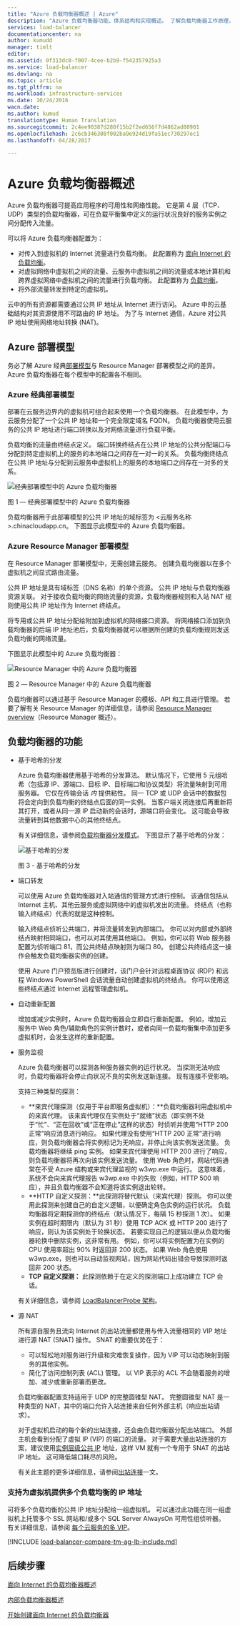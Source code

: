 ```yaml
---
title: "Azure 负载均衡器概述 | Azure"
description: "Azure 负载均衡器功能、体系结构和实现概述。 了解负载均衡器工作原理，在云中对其进行利用。"
services: load-balancer
documentationcenter: na
author: kumudd
manager: timlt
editor: 
ms.assetid: 0f313dc0-f007-4cee-b2b9-f542357925a3
ms.service: load-balancer
ms.devlang: na
ms.topic: article
ms.tgt_pltfrm: na
ms.workload: infrastructure-services
ms.date: 10/24/2016
wacn.date: 
ms.author: kumud
translationtype: Human Translation
ms.sourcegitcommit: 2c4ee90387d280f15b2f2ed656f7d4862ad80901
ms.openlocfilehash: 2c6cb346308f002ba9e924d19fa51ec730297ec1
ms.lasthandoff: 04/28/2017

---
```


# <a name="azure-load-balancer-overview"></a>Azure 负载均衡器概述

Azure 负载均衡器可提高应用程序的可用性和网络性能。 它是第 4 层（TCP、UDP）类型的负载均衡器，可在负载平衡集中定义的运行状况良好的服务实例之间分配传入流量。

可以将 Azure 负载均衡器配置为：

* 对传入到虚拟机的 Internet 流量进行负载均衡。 此配置称为 [面向 Internet 的负载均衡](load-balancer-internet-overview.md)。
* 对虚拟网络中虚拟机之间的流量、云服务中虚拟机之间的流量或本地计算机和跨界虚拟网络中虚拟机之间的流量进行负载均衡。 此配置称为 [负载均衡](load-balancer-internal-overview.md)。
* 将外部流量转发到特定的虚拟机。

云中的所有资源都需要通过公共 IP 地址从 Internet 进行访问。 Azure 中的云基础结构对其资源使用不可路由的 IP 地址。 为了与 Internet 通信，Azure 对公共 IP 地址使用网络地址转换 (NAT)。

## <a name="azure-deployment-models"></a>Azure 部署模型

务必了解 Azure 经典[部署模型](../azure-resource-manager/resource-manager-deployment-model.md)与 Resource Manager 部署模型之间的差异。 Azure 负载均衡器在每个模型中的配置各不相同。

### <a name="azure-classic-deployment-model"></a>Azure 经典部署模型

部署在云服务边界内的虚拟机可组合起来使用一个负载均衡器。 在此模型中，为云服务分配了一个公共 IP 地址和一个完全限定域名 FQDN。 负载均衡器使用云服务的公共 IP 地址进行端口转换以及对网络流量进行负载平衡。

负载均衡的流量由终结点定义。 端口转换终结点在公共 IP 地址的公共分配端口与分配到特定虚拟机上的服务的本地端口之间存在一对一的关系。 负载均衡终结点在公共 IP 地址与分配到云服务中虚拟机上的服务的本地端口之间存在一对多的关系。

![经典部署模型中的 Azure 负载均衡器](./media/load-balancer-overview/asm-lb.png)

图 1 — 经典部署模型中的 Azure 负载均衡器

负载均衡器用于此部署模型的公共 IP 地址的域标签为 \<云服务名称\>.chinacloudapp.cn。 下图显示此模型中的 Azure 负载均衡器。

### <a name="azure-resource-manager-deployment-model"></a>Azure Resource Manager 部署模型

在 Resource Manager 部署模型中，无需创建云服务。 创建负载均衡器以在多个虚拟机之间显式路由流量。

公共 IP 地址是具有域标签（DNS 名称）的单个资源。 公共 IP 地址与负载均衡器资源关联。 对于接收负载均衡的网络流量的资源，负载均衡器规则和入站 NAT 规则使用公共 IP 地址作为 Internet 终结点。

将专用或公共 IP 地址分配给附加到虚拟机的网络接口资源。 将网络接口添加到负载均衡器的后端 IP 地址池后，负载均衡器就可以根据所创建的负载均衡规则发送负载均衡的网络流量。

下图显示此模型中的 Azure 负载均衡器：

![Resource Manager 中的 Azure 负载均衡器](./media/load-balancer-overview/arm-lb.png)

图 2 — Resource Manager 中的 Azure 负载均衡器

负载均衡器可以通过基于 Resource Manager 的模板、API 和工具进行管理。 若要了解有关 Resource Manager 的详细信息，请参阅 [Resource Manager overview](../azure-resource-manager/resource-group-overview.md)（Resource Manager 概述）。

## <a name="load-balancer-features"></a>负载均衡器的功能

* 基于哈希的分发

    Azure 负载均衡器使用基于哈希的分发算法。 默认情况下，它使用 5 元组哈希（包括源 IP、源端口、目标 IP、目标端口和协议类型）将流量映射到可用服务器。 它仅在传输会话 *内* 提供粘性。 同一 TCP 或 UDP 会话中的数据包将会定向到负载均衡的终结点后面的同一实例。 当客户端关闭连接后再重新将其打开，或者从同一源 IP 启动新的会话时，源端口将会变化。 这可能会导致流量转到其他数据中心的其他终结点。

    有关详细信息，请参阅[负载均衡器分发模式](load-balancer-distribution-mode.md)。 下图显示了基于哈希的分发：

    ![基于哈希的分发](./media/load-balancer-overview/load-balancer-distribution.png)

    图 3 - 基于哈希的分发

* 端口转发

    可以使用 Azure 负载均衡器对入站通信的管理方式进行控制。 该通信包括从 Internet 主机、其他云服务或虚拟网络中的虚拟机发出的流量。 终结点（也称输入终结点）代表的就是这种控制。

    输入终结点侦听公共端口，并将流量转发到内部端口。 你可以对内部或外部终结点映射相同端口，也可以对其使用其他端口。 例如，你可以将 Web 服务器配置为侦听端口 81，而公共终结点映射则为端口 80。 创建公共终结点这一操作会触发负载均衡器实例的创建。

    使用 Azure 门户预览版进行创建时，该门户会针对远程桌面协议 (RDP) 和远程 Windows PowerShell 会话流量自动创建虚拟机的终结点。 你可以使用这些终结点通过 Internet 远程管理虚拟机。

* 自动重新配置

    增加或减少实例时，Azure 负载均衡器会立即自行重新配置。 例如，增加云服务中 Web 角色/辅助角色的实例计数时，或者向同一负载均衡集中添加更多虚拟机时，会发生这样的重新配置。

* 服务监视

    Azure 负载均衡器可以探测各种服务器实例的运行状况。 当探测无法响应时，负载均衡器将会停止向状况不良的实例发送新连接。 现有连接不受影响。

    支持三种类型的探测：

    + **来宾代理探测（仅用于平台即服务虚拟机）：**负载均衡器利用虚拟机中的来宾代理。 该来宾代理仅在实例处于“就绪”状态（即实例不处于“忙”、“正在回收”或“正在停止”这样的状态）时侦听并使用“HTTP 200 正常”响应消息进行响应。 如果代理没有使用“HTTP 200 正常”进行响应，则负载均衡器会将实例标记为无响应，并停止向该实例发送流量。 负载均衡器将继续 ping 实例。 如果来宾代理使用 HTTP 200 进行了响应，则负载均衡器将再次向该实例发送流量。 使用 Web 角色时，网站代码通常在不受 Azure 结构或来宾代理监视的 w3wp.exe 中运行。 这意味着，系统不会向来宾代理报告 w3wp.exe 中的失败（例如，HTTP 500 响应），并且负载均衡器不会知道将该实例退出轮转。
    + **HTTP 自定义探测：**此探测将替代默认（来宾代理）探测。 你可以使用此探测来创建自己的自定义逻辑，以便确定角色实例的运行状况。 负载均衡器将定期探测你的终结点（默认情况下，每隔 15 秒探测 1 次）。 如果实例在超时期限内（默认为 31 秒）使用 TCP ACK 或 HTTP 200 进行了响应，则认为该实例处于轮换状态。 若要实现自己的逻辑以便从负载均衡器轮换中删除实例，这非常有用。 例如，你可以将实例配置为在实例的 CPU 使用率超出 90% 时返回非 200 状态。 如果 Web 角色使用 w3wp.exe，则也可以自动监视网站，因为网站代码出错会导致探测时返回非 200 状态。
    + **TCP 自定义探测：** 此探测依赖于在定义的探测端口上成功建立 TCP 会话。

    有关详细信息，请参阅 [LoadBalancerProbe 架构](https://msdn.microsoft.com/library/azure/jj151530.aspx)。

* 源 NAT

    所有源自服务且流向 Internet 的出站流量都使用与传入流量相同的 VIP 地址进行源 NAT (SNAT) 操作。 SNAT 的重要优势在于：

    + 可以轻松地对服务进行升级和灾难恢复操作，因为 VIP 可以动态映射到服务的其他实例。
    + 简化了访问控制列表 (ACL) 管理。 以 VIP 表示的 ACL 不会随着服务的增加、减少或重新部署而更改。

    负载均衡器配置支持适用于 UDP 的完整圆锥型 NAT。 完整圆锥型 NAT 是一种类型的 NAT，其中的端口允许入站连接来自任何外部主机（响应出站请求）。

    对于虚拟机启动的每个新的出站连接，还会由负载均衡器分配出站端口。 外部主机会看到分配了虚拟 IP (VIP) 的端口的流量。 对于需要大量出站连接的方案，建议使用[实例层级公共 IP](../virtual-network/virtual-networks-instance-level-public-ip.md) 地址，这样 VM 就有一个专用于 SNAT 的出站 IP 地址。 这可降低端口耗尽的风险。

    有关此主题的更多详细信息，请参阅[出站连接](load-balancer-outbound-connections.md)一文。

### <a name="support-for-multiple-load-balanced-ip-addresses-for-virtual-machines"></a>支持为虚拟机提供多个负载均衡的 IP 地址
可将多个负载均衡的公共 IP 地址分配给一组虚拟机。 可以通过此功能在同一组虚拟机上托管多个 SSL 网站和/或多个 SQL Server AlwaysOn 可用性组侦听器。 有关详细信息，请参阅 [每个云服务的多 VIP](load-balancer-multivip.md)。

[!INCLUDE [load-balancer-compare-tm-ag-lb-include.md](../../includes/load-balancer-compare-tm-ag-lb-include.md)]

## <a name="next-steps"></a>后续步骤

[面向 Internet 的负载均衡器概述](load-balancer-internet-overview.md)

[内部负载均衡器概述](load-balancer-internal-overview.md)

[开始创建面向 Internet 的负载均衡器](load-balancer-get-started-internet-arm-ps.md)
